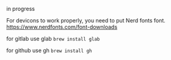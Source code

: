 in progress

For devicons to work properly, you need to put Nerd fonts font. 
https://www.nerdfonts.com/font-downloads

for gitlab use glab 
```brew install glab```

for github use gh
```brew install gh```
